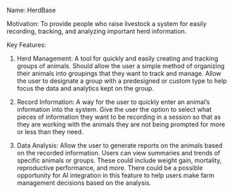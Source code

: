 Name: HerdBase  
  
Motivation: To provide people who raise livestock a system for easily recording, tracking, and analyzing important herd information.  

Key Features:  
1. Herd Management: A tool for quickly and easily creating and tracking groups of animals. Should allow the user a simple method of organizing their animals into groupings that they want to track and manage. Allow the user to designate a group with a predesigned or custom type to help focus the data and analytics kept on the group.  

2. Record Information: A way for the user to quickly enter an animal’s information into the system. Give the user the option to select what pieces of information they want to be recording in a session so that as they are working with the animals they are not being prompted for more or less than they need.  

3. Data Analysis: Allow the user to generate reports on the animals based on the recorded information. Users can view summaries and trends of specific animals or groups. These could include weight gain, mortality, reproductive performance, and more. There could be a possible opportunity for AI integration in this feature to help users make farm management decisions based on the analysis.  
